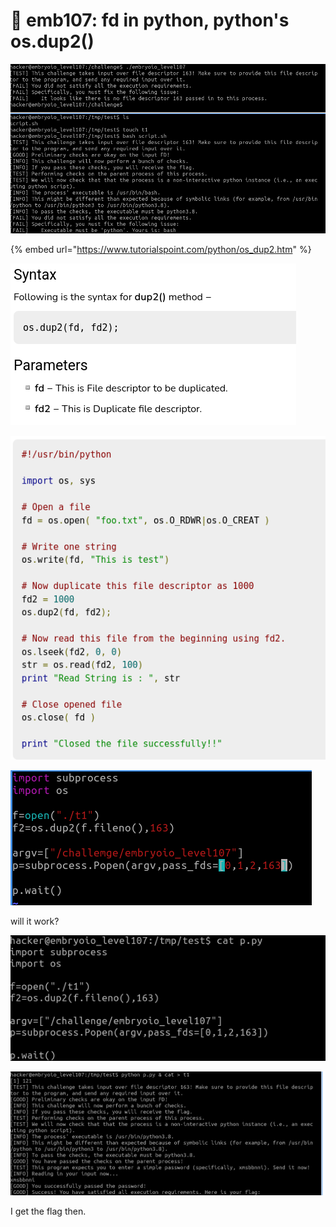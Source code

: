 # 🔴 emb107: fd in python, python's os.dup2()

![So this one is the same challenge as challenge 94th but for python](<../.gitbook/assets/image (89).png>)

{% embed url="https://www.tutorialspoint.com/python/os_dup2.htm" %}

![](<../.gitbook/assets/image (52).png>)

![](<../.gitbook/assets/image (59) (1) (1).png>)

![passfds \[stdin,stdout,stderr,fd user defined\]](<../.gitbook/assets/image (75).png>)

will it work?

![okay I had a type there,so I fixed.](<../.gitbook/assets/image (64).png>)

![Then, for the possible user interaction, I background the script and then redirecting cat to t1's stdin](<../.gitbook/assets/image (215).png>)

I get the flag then.
